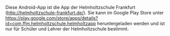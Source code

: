 Diese Android-App ist die App der Helmholtzschule Frankfurt (http://helmholtzschule-frankfurt.de/).
Sie kann im Google Play Store unter https://play.google.com/store/apps/details?id=com.ffm.helmholtzschule.helmholtzapp heruntergeladen werden und ist nur für Schüler und Lehrer der Helmholtzschule bestimmt.
